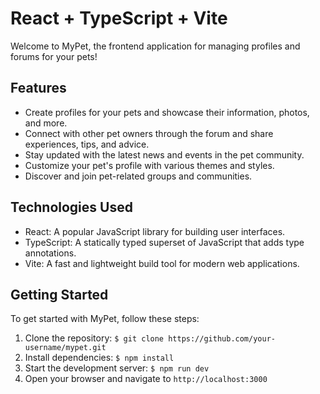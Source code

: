 # React + TypeScript + Vite

Welcome to MyPet, the frontend application for managing profiles and forums for your pets!

## Features

- Create profiles for your pets and showcase their information, photos, and more.
- Connect with other pet owners through the forum and share experiences, tips, and advice.
- Stay updated with the latest news and events in the pet community.
- Customize your pet's profile with various themes and styles.
- Discover and join pet-related groups and communities.

## Technologies Used

- React: A popular JavaScript library for building user interfaces.
- TypeScript: A statically typed superset of JavaScript that adds type annotations.
- Vite: A fast and lightweight build tool for modern web applications.

## Getting Started

To get started with MyPet, follow these steps:

1. Clone the repository: `$ git clone https://github.com/your-username/mypet.git`
2. Install dependencies: `$ npm install`
3. Start the development server: `$ npm run dev`
4. Open your browser and navigate to `http://localhost:3000`